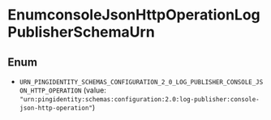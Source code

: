 

# EnumconsoleJsonHttpOperationLogPublisherSchemaUrn

## Enum


* `URN_PINGIDENTITY_SCHEMAS_CONFIGURATION_2_0_LOG_PUBLISHER_CONSOLE_JSON_HTTP_OPERATION` (value: `"urn:pingidentity:schemas:configuration:2.0:log-publisher:console-json-http-operation"`)



